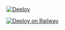 [![Deploy](https://www.herokucdn.com/deploy/button.svg)](https://dashboard.heroku.com/new?template=https://github.com/Yashasvi-Gamerz-YT/bkscahmjf-icamtech)

[![Deploy on Railway](https://railway.app/button.svg)](https://railway.app/new/template?template=https://github.com/Yashasvi-Gamerz-YT/bkscahmjf-icamtech)
